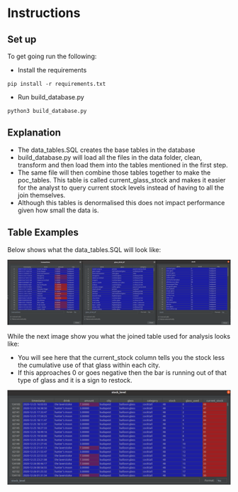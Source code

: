 # Instructions

## Set up

To get going run the following:

- Install the requirements

```
pip install -r requirements.txt
```

- Run build_database.py

```
python3 build_database.py
```

## Explanation

- The data_tables.SQL creates the base tables in the database
- build_database.py will load all the files in the data folder, clean, transform and then load them into the tables mentioned in the first step.
- The same file will then combine those tables together to make the poc_tables. This table is called current_glass_stock and makes it easier for the analyst to query current stock levels instead of having to all the join themselves.
- Although this tables is denormalised this does not impact performance given how small the data is.

## Table Examples

Below shows what the data_tables.SQL will look like:

![alt text](images/example_tables.png)

While the next image show you what the joined table used for analysis looks like:

- You will see here that the current_stock column tells you the stock less the cumulative use of that glass within each city.
- If this approaches 0 or goes negative then the bar is running out of that type of glass and it is a sign to restock.

![alt text](images/stock_level_poc_example.png)